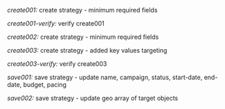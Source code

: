 *create001:* create strategy - minimum required fields

*create001-verify:* verify create001

*create002:* create strategy - minimum required fields

*create003:* create strategy - added key values targeting

*create003-verify:* verify create003

*save001:* save strategy - update name, campaign, status, start-date, end-date,
    budget, pacing

*save002:* save strategy - update geo array of target objects